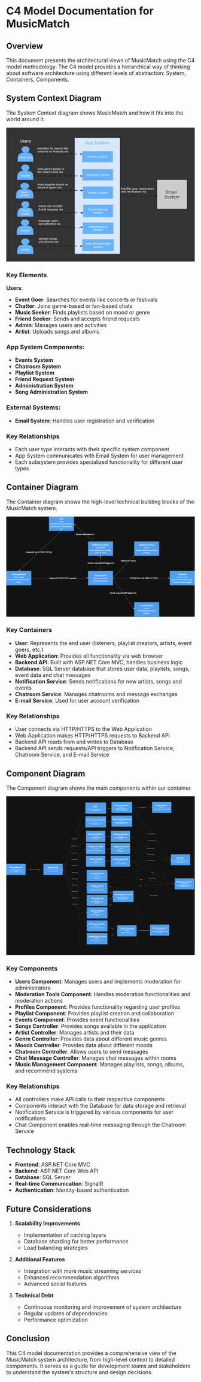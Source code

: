 # C4 Model Documentation for MusicMatch

## Overview
This document presents the architectural views of MusicMatch using the C4 model methodology. The C4 model provides a hierarchical way of thinking about software architecture using different levels of abstraction: System, Containers, Components.

## System Context Diagram
The System Context diagram shows MusicMatch and how it fits into the world around it.

![System Context Diagram](./system-diagram.JPG)

### Key Elements

**Users**:
-  **Event Goer**: Searches for events like concerts or festivals
-  **Chatter**: Joins genre-based or fan-based chats
-  **Music Seeker**: Finds playlists based on mood or genre
-  **Friend Seeker**: Sends and accepts friend requests
-  **Admin**: Manages users and activities
-  **Artist**: Uploads songs and albums


### App System Components:

- **Events System**
- **Chatroom System**
- **Playlist System**
- **Friend Request System**
- **Administration System**
- **Song Administration System**


### External Systems:

- **Email System**: Handles user registration and verification


### Key Relationships

- Each user type interacts with their specific system component
- App System communicates with Email System for user management
- Each subsystem provides specialized functionality for different user types


## Container Diagram
The Container diagram shows the high-level technical building blocks of the MusicMatch system.

![Container Diagram](./Container-Diagram.png)

### Key Containers
- **User**: Represents the end user (listeners, playlist creators, artists, event goers, etc.)
- **Web Application**: Provides all functionality via web browser
- **Backend API**: Built with ASP.NET Core MVC, handles business logic
- **Database**: SQL Server database that stores user data, playlists, songs, event data and chat messages
- **Notification Service**: Sends notifications for new artists, songs and events
- **Chatroom Service**: Manages chatrooms and message exchanges
- **E-mail Service**: Used for user account verification

### Key Relationships
- User connects via HTTP/HTTPS to the Web Application
- Web Application makes HTTP/HTTPS requests to Backend API
- Backend API reads from and writes to Database
- Backend API sends requests/API triggers to Notification Service, Chatroom Service, and E-mail Service


## Component Diagram
The Component diagram shows the main components within our container.

![Component Diagram](./Component_Diagram.png)

### Key Components
- **Users Component**: Manages users and implements moderation for administrators
- **Moderation Tools Component**: Handles moderation functionalities and moderation actions
- **Profiles Component**: Provides functionality regarding user profiles
- **Playlist Component**: Provides playlist creation and collaboration
- **Events Component**: Provides event functionalities
- **Songs Controller**: Provides songs available in the application
- **Artist Controller**: Manages artists and their data
- **Genre Controller**: Provides data about different music genres
- **Moods Controller**: Provides data about different moods
- **Chatroom Controller**: Allows users to send messages
- **Chat Message Controller**: Manages chat messages within rooms
- **Music Management Component**: Manages playlists, songs, albums, and recommend systems

### Key Relationships
- All controllers make API calls to their respective components
- Components interact with the Database for data storage and retrieval
- Notification Service is triggered by various components for user notifications
- Chat Component enables real-time messaging through the Chatroom Service

## Technology Stack
- **Frontend**: ASP.NET Core MVC
- **Backend**: ASP.NET Core Web API
- **Database**: SQL Server
- **Real-time Communication**: SignalR
- **Authentication**: Identity-based authentication

  
## Future Considerations
1. **Scalability Improvements**
   - Implementation of caching layers
   - Database sharding for better performance
   - Load balancing strategies

2. **Additional Features**
   - Integration with more music streaming services
   - Enhanced recommendation algorithms
   - Advanced social features

3. **Technical Debt**
   - Continuous monitoring and improvement of system architecture
   - Regular updates of dependencies
   - Performance optimization

## Conclusion
This C4 model documentation provides a comprehensive view of the MusicMatch system architecture, from high-level context to detailed components. It serves as a guide for development teams and stakeholders to understand the system's structure and design decisions.
